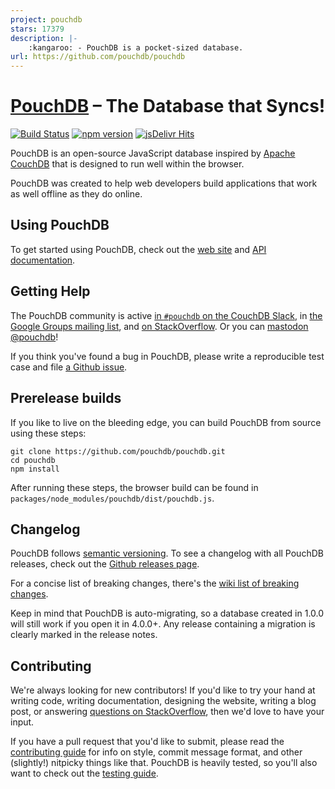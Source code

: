 ```yaml
---
project: pouchdb
stars: 17379
description: |-
    :kangaroo: - PouchDB is a pocket-sized database.
url: https://github.com/pouchdb/pouchdb
---
```


[PouchDB](https://pouchdb.com/) – The Database that Syncs!
=========

[![Build Status](https://github.com/pouchdb/pouchdb/actions/workflows/ci.yml/badge.svg?branch=master)](https://github.com/pouchdb/pouchdb/actions/workflows/ci.yml?query=branch%3Amaster) [![npm version](https://img.shields.io/npm/v/pouchdb.svg)](https://www.npmjs.com/package/pouchdb) [![jsDelivr Hits](https://data.jsdelivr.com/v1/package/npm/pouchdb/badge?style=rounded)](https://www.jsdelivr.com/package/npm/pouchdb)

PouchDB is an open-source JavaScript database inspired by [Apache CouchDB](http://couchdb.apache.org/) that is designed to run well within the browser.

PouchDB was created to help web developers build applications that work as well offline as they do online.

Using PouchDB
-------------

To get started using PouchDB, check out the [web site](https://pouchdb.com) and [API documentation](https://pouchdb.com/api.html).

Getting Help
------------

The PouchDB community is active [in `#pouchdb` on the CouchDB Slack](https://join.slack.com/t/couchdb/shared_invite/zt-fa9zim0j-H04m4o_KcLdWeOxEAcwM8g), in [the Google Groups mailing list](https://groups.google.com/forum/#!forum/pouchdb), and [on StackOverflow](http://stackoverflow.com/questions/tagged/pouchdb). Or you can [mastodon @pouchdb](https://fosstodon.org/@pouchdb)!

If you think you've found a bug in PouchDB, please write a reproducible test case and file [a Github issue](https://github.com/pouchdb/pouchdb/issues).

Prerelease builds
----

If you like to live on the bleeding edge, you can build PouchDB from source using these steps:

    git clone https://github.com/pouchdb/pouchdb.git
    cd pouchdb
    npm install

After running these steps, the browser build can be found in `packages/node_modules/pouchdb/dist/pouchdb.js`.

Changelog
----

PouchDB follows [semantic versioning](http://semver.org/). To see a changelog with all PouchDB releases, check out the [Github releases page](https://github.com/pouchdb/pouchdb/releases).

For a concise list of breaking changes, there's the [wiki list of breaking changes](https://github.com/pouchdb/pouchdb/wiki/Breaking-changes).

Keep in mind that PouchDB is auto-migrating, so a database created in 1.0.0 will still work if you open it in 4.0.0+. Any release containing a migration is clearly marked in the release notes.

Contributing
------------

We're always looking for new contributors! If you'd like to try your hand at writing code, writing documentation, designing the website, writing a blog post, or answering [questions on StackOverflow](http://stackoverflow.com/search?tab=newest&q=pouchdb), then we'd love to have your input.

If you have a pull request that you'd like to submit, please read the [contributing guide](https://github.com/pouchdb/pouchdb/blob/master/CONTRIBUTING.md) for info on style, commit message format, and other (slightly!) nitpicky things like that. PouchDB is heavily tested, so you'll also want to check out the [testing guide](https://github.com/pouchdb/pouchdb/blob/master/TESTING.md).

